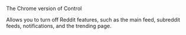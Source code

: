 The Chrome version of Control

Allows you to turn off Reddit features, such as the main feed, 
subreddit feeds, notifications, and the trending page. 
